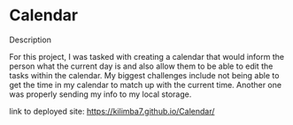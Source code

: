 # Calendar

Description


For this project, I was tasked with creating a calendar that would inform the person what the current day is and also allow them to be able to edit the tasks within the calendar. My biggest challenges include not being able to get the time in my calendar to match up with the current time. Another one was properly sending my info to my local storage. 



link to deployed site: https://kilimba7.github.io/Calendar/